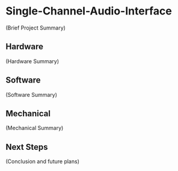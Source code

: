 # Single-Channel-Audio-Interface
(Brief Project Summary)

## Hardware
(Hardware Summary)

## Software
(Software Summary)

## Mechanical
(Mechanical Summary)

## Next Steps
(Conclusion and future plans)
